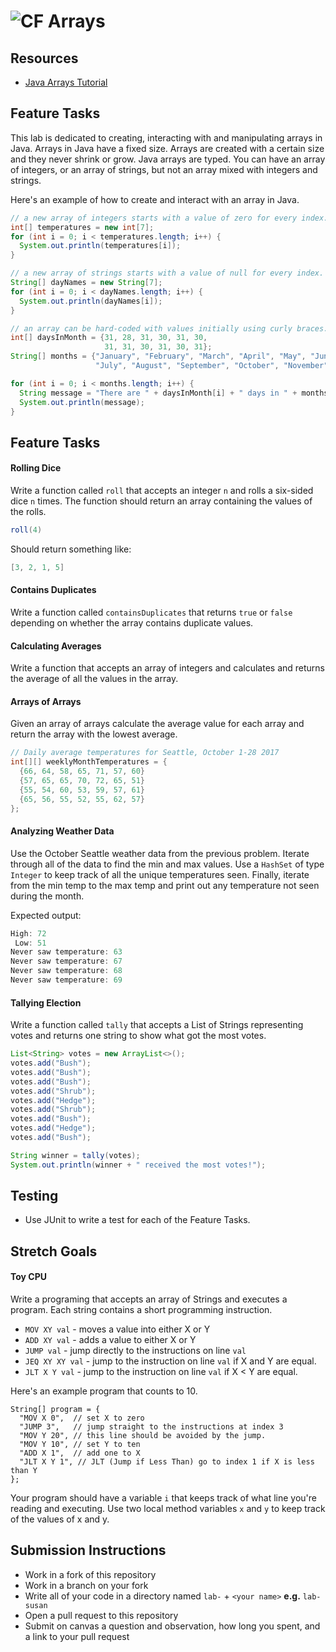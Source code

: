 # ![CF](http://i.imgur.com/7v5ASc8.png) Arrays

## Resources  
* [Java Arrays Tutorial](https://docs.oracle.com/javase/8/docs/api/java/util/Scanner.html)
  
## Feature Tasks
This lab is dedicated to creating, interacting with and manipulating arrays
in Java. Arrays in Java have a fixed size. Arrays are created with a certain
size and they never shrink or grow. Java arrays are typed. You can have an
array of integers, or an array of strings, but not an array mixed with
integers and strings.

Here's an example of how to create and interact with an array in Java.

```java
// a new array of integers starts with a value of zero for every index.
int[] temperatures = new int[7];
for (int i = 0; i < temperatures.length; i++) {
  System.out.println(temperatures[i]);
}

// a new array of strings starts with a value of null for every index.
String[] dayNames = new String[7];
for (int i = 0; i < dayNames.length; i++) {
  System.out.println(dayNames[i]);
}

// an array can be hard-coded with values initially using curly braces.
int[] daysInMonth = {31, 28, 31, 30, 31, 30,
                     31, 31, 30, 31, 30, 31};
String[] months = {"January", "February", "March", "April", "May", "June",
                   "July", "August", "September", "October", "November", "December"};

for (int i = 0; i < months.length; i++) {
  String message = "There are " + daysInMonth[i] + " days in " + months[i];
  System.out.println(message);
}
```


## Feature Tasks
#### Rolling Dice
Write a function called `roll` that accepts an integer `n` and rolls a six-sided
dice `n` times. The function should return an array containing the values of the
rolls.

```java
roll(4)
```

Should return something like:

```java
[3, 2, 1, 5]
```

#### Contains Duplicates
Write a function called `containsDuplicates` that returns `true` or `false`
depending on whether the array contains duplicate values.

#### Calculating Averages
Write a function that accepts an array of integers and calculates and returns
the average of all the values in the array.

#### Arrays of Arrays
Given an array of arrays calculate the average value for each array and return
the array with the lowest average.

```java
// Daily average temperatures for Seattle, October 1-28 2017
int[][] weeklyMonthTemperatures = {
  {66, 64, 58, 65, 71, 57, 60}
  {57, 65, 65, 70, 72, 65, 51}
  {55, 54, 60, 53, 59, 57, 61}
  {65, 56, 55, 52, 55, 62, 57}
};
```
#### Analyzing Weather Data
Use the October Seattle weather data from the previous problem. Iterate through
all of the data to find the min and max values. Use a `HashSet` of type
`Integer` to keep track of all the unique temperatures seen. Finally, iterate from
the min temp to the max temp and print out any temperature not seen during the
month.

Expected output:

```java
High: 72
 Low: 51
Never saw temperature: 63
Never saw temperature: 67
Never saw temperature: 68
Never saw temperature: 69
```

#### Tallying Election
Write a function called `tally` that accepts a List of Strings representing
votes and returns one string to show what got the most votes.

```java
List<String> votes = new ArrayList<>();
votes.add("Bush");
votes.add("Bush");
votes.add("Bush");
votes.add("Shrub");
votes.add("Hedge");
votes.add("Shrub");
votes.add("Bush");
votes.add("Hedge");
votes.add("Bush");

String winner = tally(votes);
System.out.println(winner + " received the most votes!");
```

## Testing  
* Use JUnit to write a test for each of the Feature Tasks.

## Stretch Goals
#### Toy CPU
Write a programing that accepts an array of Strings and executes a program.
Each string contains a short programming instruction.

* `MOV XY val` - moves a value into either X or Y
* `ADD XY val` - adds a value to either X or Y
* `JUMP val`   - jump directly to the instructions on line `val`
* `JEQ XY XY val` - jump to the instruction on line `val` if X and Y are equal.
* `JLT X Y val` - jump to the instruction on line `val` if X < Y are equal.

Here's an example program that counts to 10.

```
String[] program = {
  "MOV X 0",  // set X to zero
  "JUMP 3",   // jump straight to the instructions at index 3
  "MOV Y 20", // this line should be avoided by the jump.
  "MOV Y 10", // set Y to ten
  "ADD X 1",  // add one to X
  "JLT X Y 1", // JLT (Jump if Less Than) go to index 1 if X is less than Y
};
```

Your program should have a variable `i` that keeps track of what line you're
reading and executing. Use two local method variables `x` and `y` to keep track
of the values of x and y.

## Submission Instructions
* Work in a fork of this repository
* Work in a branch on your fork
* Write all of your code in a directory named `lab-` + `<your name>` **e.g.** `lab-susan`
* Open a pull request to this repository
* Submit on canvas a question and observation, how long you spent, and a link to
  your pull request
